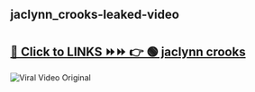
 ## jaclynn_crooks-leaked-video 

# <h2><a href="https://clipsfans.com/jaclynn_crooks&ref=git">🔗 Click to LINKS ⏩⏩ 👉 🟢 jaclynn crooks </a></h2>

<a href="https://clipsfans.com/jaclynn_crooks&ref=git" rel="nofollow" data-target="animated-image.originalLink"><img src="https://i.ibb.co.com/xMMVF88/686577567.gif" alt="Viral Video Original" style="max-width: 100%; display: inline-block;" data-target="animated-image.originalImage"></a>

